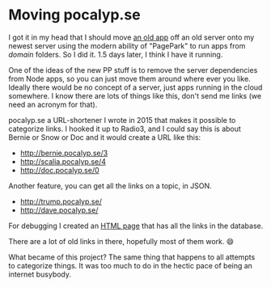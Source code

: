 # Moving pocalyp.se
I got it in my head that I should move <a href="http://scripting.com/liveblog/users/davewiner/2015/12/26/0720.html">an old app</a> off an old server onto my newest server using the modern ability of "PagePark" to run apps from <i>domain</i> folders. So I did it. 1.5 days later, I think I have it running. 

One of the ideas of the new PP stuff is to remove the server dependencies from Node apps, so you can just move them around where ever you like. Ideally there would be no concept of a server, just apps running in the cloud somewhere. I know there are lots of things like this, don't send me links (we need an acronym for that).

pocalyp.se a URL-shortener I wrote in 2015 that makes it possible to categorize links. I hooked it up to Radio3, and I could say this is about Bernie or Snow or Doc and it would create a URL like this:
* http://bernie.pocalyp.se/3
* http://scalia.pocalyp.se/4
* http://doc.pocalyp.se/0

Another feature, you can get all the links on a topic, in JSON.
* http://trump.pocalyp.se/
* http://dave.pocalyp.se/

For debugging I created an <a href="http://scripting.com/misc/pocalypseList.html">HTML page</a> that has all the links in the database.

There are a lot of old links in there, hopefully most of them work. :smile:

What became of this project? The same thing that happens to all attempts to categorize things. It was too much to do in the hectic pace of being an internet busybody.

